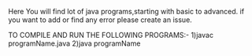Here You will find lot of java programs,starting with basic to advanced.
if you want to add or find any error please create an issue.

TO COMPILE AND RUN THE FOLLOWING PROGRAMS:-
1)javac programName.java
2)java programName
